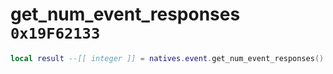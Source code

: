 # get_num_event_responses `0x19F62133`

```lua
local result --[[ integer ]] = natives.event.get_num_event_responses()
```